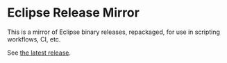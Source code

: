 # Eclipse Release Mirror

This is a mirror of Eclipse binary releases, repackaged, for use in scripting
workflows, CI, etc.

See [the latest release](https://github.com/eregon/eclipse-mirror/releases/latest).
